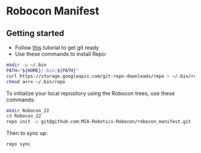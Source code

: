# Robocon Manifest

## Getting started
- Follow [this](https://docs.github.com/en/authentication/connecting-to-github-with-ssh/generating-a-new-ssh-key-and-adding-it-to-the-ssh-agent) tutorial to get git ready
- Use these commands to install Repo:
```bash
mkdir -p ~/.bin
PATH="${HOME}/.bin:${PATH}"
curl https://storage.googleapis.com/git-repo-downloads/repo > ~/.bin/repo
chmod a+rx ~/.bin/repo
```
To initialize your local repository using the Robocon trees, use these commands:
```bash
mkdir Robocon_22
cd Robocon_22
repo init -u git@github.com:MIA-Robotics-Robocon/robocon_manifest.git -b main
```
Then to sync up:
```bash
repo sync
```
